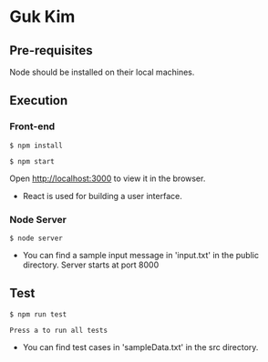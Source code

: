 # Guk Kim
## Pre-requisites
Node should be installed on their local machines.

## Execution
### Front-end
`
$ npm install
`

`
$ npm start
`

Open [http://localhost:3000](http://localhost:3000) to view it in the browser.
- React is used for building a user interface. 

### Node Server
`
$ node server
`
- You can find a sample input message in 'input.txt' in the public directory.
Server starts at port 8000

## Test

`
$ npm run test 
`

`
Press a to run all tests
`
- You can find test cases in 'sampleData.txt' in the src directory.

